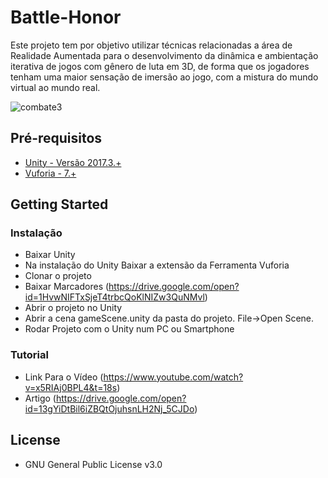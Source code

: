 # Battle-Honor

Este projeto tem por objetivo utilizar técnicas relacionadas a área de Realidade Aumentada para o desenvolvimento da dinâmica e ambientação iterativa de jogos com gênero de luta em 3D, de forma que os jogadores tenham uma maior sensação de imersão ao jogo, com a mistura do mundo virtual ao mundo real.

<img src="https://preview.ibb.co/iyJFkc/combate3.png" alt="combate3" border="0" style="text-align:center;">

## Pré-requisitos

* [Unity - Versão 2017.3.+](https://store.unity.com/pt/download?ref=personal)
* [Vuforia - 7.+](https://developer.vuforia.com/downloads/sdk)

## Getting Started


### Instalação

* Baixar Unity 
* Na instalação do Unity Baixar a extensão da Ferramenta Vuforia
* Clonar o projeto 
* Baixar Marcadores (https://drive.google.com/open?id=1HvwNIFTxSjeT4trbcQoKlNIZw3QuNMvl)
* Abrir o projeto no Unity 
* Abrir a cena gameScene.unity da pasta do projeto. File->Open Scene.
* Rodar Projeto com o Unity num PC ou Smartphone

### Tutorial

* Link Para o Vídeo (https://www.youtube.com/watch?v=x5RIAj0BPL4&t=18s)
* Artigo (https://drive.google.com/open?id=13gYiDtBil6iZBQtOjuhsnLH2Nj_5CJDo)


## License

* GNU General Public License v3.0
